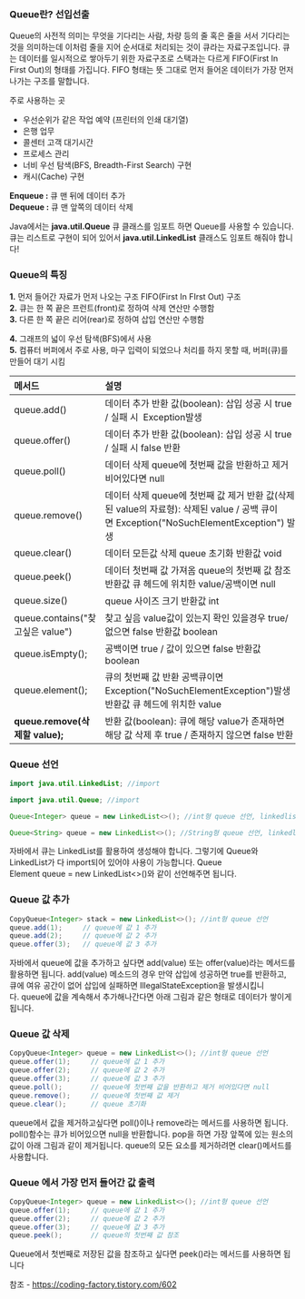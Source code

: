 ### Queue란? 선입선출
Queue의 사전적 의미는 무엇을 기다리는 사람, 차량 등의 줄 혹은 줄을 서서 기다리는 것을 의미하는데 이처럼 줄을 지어 순서대로 처리되는 것이 큐라는 자료구조입니다. 큐는 데이터를 일시적으로 쌓아두기 위한 자료구조로 스택과는 다르게 FIFO(First In First Out)의 형태를 가집니다. FIFO 형태는 뜻 그대로 먼저 들어온 데이터가 가장 먼저 나가는 구조를 말합니다.


주로 사용하는 곳
- 우선순위가 같은 작업 예약 (프린터의 인쇄 대기열)
- 은행 업무
- 콜센터 고객 대기시간
- 프로세스 관리
- 너비 우선 탐색(BFS, Breadth-First Search) 구현
- 캐시(Cache) 구현


**Enqueue :** 큐 맨 뒤에 데이터 추가  
**Dequeue :** 큐 맨 앞쪽의 데이터 삭제


Java에서는 **java.util.Queue** 큐 클래스를 임포트 하면 Queue를 사용할 수 있습니다.  
큐는 리스트로 구현이 되어 있어서 **java.util.LinkedList** 클래스도 임포트 해줘야 합니다!

### Queue의 특징

**1.** 먼저 들어간 자료가 먼저 나오는 구조 FIFO(First In FIrst Out) 구조   
**2.** 큐는 한 쪽 끝은 프런트(front)로 정하여 삭제 연산만 수행함  
**3.** 다른 한 쪽 끝은 리어(rear)로 정하여 삽입 연산만 수행함  

**4.** 그래프의 넓이 우선 탐색(BFS)에서 사용  
**5.** 컴퓨터 버퍼에서 주로 사용, 마구 입력이 되었으나 처리를 하지 못할 때, 버퍼(큐)를 만들어 대기 시킴



| 메서드                           | 설명                                                                                                                                           |
|:-------------------------------- |:---------------------------------------------------------------------------------------------------------------------------------------------- |
| queue.add()                      | 데이터 추가       반환 값(boolean): 삽입 성공 시 true / 실패 시  Exception발생                                                                 |
| queue.offer()                    | 데이터 추가               반환 값(boolean): 삽입 성공 시 true / 실패 시 false 반환                                                             |
| queue.poll()                     | 데이터 삭제    queue에 첫번째 값을 반환하고 제거 비어있다면 null                                                                               |
| queue.remove()                   | 데이터 삭제     queue에 첫번째 값 제거     반환 값(삭제된 value의 자료형): 삭제된 value / 공백 큐이면 Exception("NoSuchElementException") 발생 |
| queue.clear()                    | 데이터 모든값 삭제 queue 초기화    반환값 void                                                                                                 |
| queue.peek()                     | 데이터 첫번째 값 가져옴            queue의 첫번째 값 참조    반환값 큐 헤드에 위치한 value/공백이면 null                                       |
| queue.size()                     | queue 사이즈 크기        반환값 int                                                                                                            |
| queue.contains("찾고싶은 value") | 찾고 싶음 value값이 있는지 확인 있을경우 true/ 없으면 false 반환값 boolean                                                                     |
| queue.isEmpty();                 | 공백이면 true / 값이 있으면 false 반환값 boolean                                                                                               |
| queue.element();                 | 큐의 첫번째 값 반환 공백큐이면 Exception("NoSuchElementException")발생 반환값 큐 헤드에 위치한 value                                           |
| **queue.remove(삭제할 value);**  | 반환 값(boolean): 큐에 해당 value가 존재하면 해당 값 삭제 후 true / 존재하지 않으면 false 반환                                                                                                                                               |

### Queue 선언

```java
import java.util.LinkedList; //import

import java.util.Queue; //import

Queue<Integer> queue = new LinkedList<>(); //int형 queue 선언, linkedlist 이용

Queue<String> queue = new LinkedList<>(); //String형 queue 선언, linkedlist 이용
```

자바에서 큐는 LinkedList를 활용하여 생성해야 합니다. 그렇기에 Queue와 LinkedList가 다 import되어 있어야 사용이 가능합니다. Queue Element queue = new LinkedList<>()와 같이 선언해주면 됩니다.

### Queue 값 추가

```java
CopyQueue<Integer> stack = new LinkedList<>(); //int형 queue 선언
queue.add(1);     // queue에 값 1 추가
queue.add(2);     // queue에 값 2 추가
queue.offer(3);   // queue에 값 3 추가
```

자바에서 queue에 값을 추가하고 싶다면 add(value) 또는 offer(value)라는 메서드를 활용하면 됩니다. add(value) 메소드의 경우 만약 삽입에 성공하면 true를 반환하고, 큐에 여유 공간이 없어 삽입에 실패하면 IllegalStateException을 발생시킵니다. queue에 값을 계속해서 추가해나간다면 아래 그림과 같은 형태로 데이터가 쌓이게 됩니다.


### Queue 값 삭제

```java
CopyQueue<Integer> queue = new LinkedList<>(); //int형 queue 선언
queue.offer(1);     // queue에 값 1 추가
queue.offer(2);     // queue에 값 2 추가
queue.offer(3);     // queue에 값 3 추가
queue.poll();       // queue에 첫번째 값을 반환하고 제거 비어있다면 null
queue.remove();     // queue에 첫번째 값 제거
queue.clear();      // queue 초기화
```

queue에서 값을 제거하고싶다면 poll()이나 remove라는 메서드를 사용하면 됩니다. poll()함수는 큐가 비어있으면 null을 반환합니다. pop을 하면 가장 앞쪽에 있는 원소의 값이 아래 그림과 같이 제거됩니다. queue의 모든 요소를 제거하려면 clear()메서드를 사용합니다.


### Queue 에서 가장 먼저 들어간 값 출력

```java
CopyQueue<Integer> queue = new LinkedList<>(); //int형 queue 선언
queue.offer(1);     // queue에 값 1 추가
queue.offer(2);     // queue에 값 2 추가
queue.offer(3);     // queue에 값 3 추가
queue.peek();       // queue의 첫번째 값 참조
```

Queue에서 첫번째로 저장된 값을 참조하고 싶다면 peek()라는 메서드를 사용하면 됩니다








참조 -   https://coding-factory.tistory.com/602